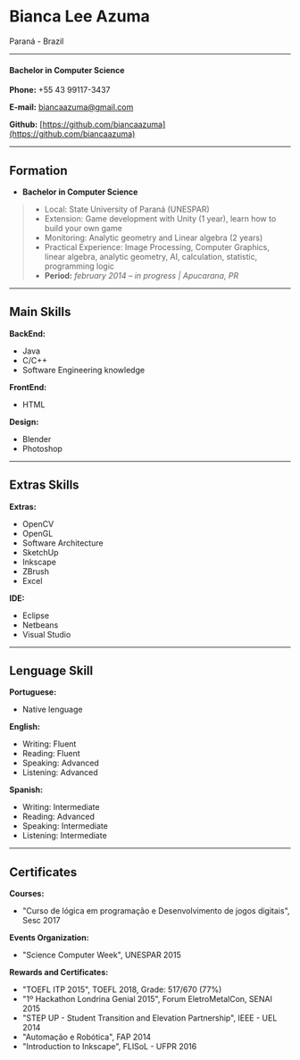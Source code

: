 # Bianca Lee Azuma
Paraná - Brazil

---

#### Bachelor in Computer Science

**Phone:** +55 43 99117-3437

**E-mail:** biancaazuma@gmail.com

**Github:** [https://github.com/biancaazuma](https://github.com/biancaazuma)

---

## Formation

* **Bachelor in Computer Science**
> * Local: State University of Paraná (UNESPAR)
> * Extension: Game development with Unity (1 year), learn how to build your own game
> * Monitoring: Analytic geometry and Linear algebra (2 years)
> * Practical Experience: Image Processing, Computer Graphics, linear algebra, analytic geometry, AI, calculation, statistic, programming logic
> * **Period:** *february 2014 – in progress | Apucarana, PR*

---

## Main Skills

**BackEnd:**
* Java
* C/C++
* Software Engineering knowledge

**FrontEnd:**
* HTML

**Design:**
* Blender
* Photoshop

---

## Extras Skills

**Extras:**
* OpenCV
* OpenGL
* Software Architecture
* SketchUp
* Inkscape
* ZBrush
* Excel

**IDE:**
* Eclipse
* Netbeans
* Visual Studio

---

## Lenguage Skill

**Portuguese:**
* Native lenguage

**English:**
* Writing: Fluent
* Reading: Fluent
* Speaking: Advanced
* Listening: Advanced

**Spanish:**
* Writing: Intermediate
* Reading: Advanced
* Speaking: Intermediate
* Listening: Intermediate

---

## Certificates

**Courses:**

* "Curso de lógica em programação e Desenvolvimento de jogos digitais", Sesc 2017

**Events Organization:**

* "Science Computer Week", UNESPAR 2015

**Rewards and Certificates:**

* "TOEFL ITP 2015", TOEFL 2018, Grade: 517/670 (77%)
* "1º Hackathon Londrina Genial 2015", Forum EletroMetalCon, SENAI 2015
* "STEP UP - Student Transition and Elevation Partnership", IEEE - UEL 2014
* "Automação e Robótica", FAP 2014
* "Introduction to Inkscape", FLISoL - UFPR 2016
